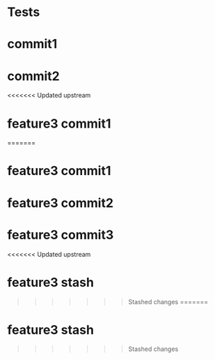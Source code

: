 # Tests
# commit1
# commit2
<<<<<<< Updated upstream
# feature3 commit1
=======
# feature3 commit1
# feature3 commit2
# feature3 commit3
<<<<<<< Updated upstream
# feature3 stash
>>>>>>> Stashed changes
=======
# feature3 stash
>>>>>>> Stashed changes
